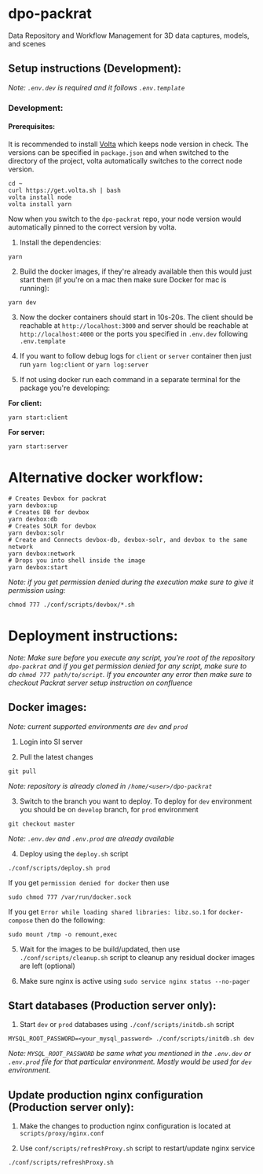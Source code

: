 # dpo-packrat
Data Repository and Workflow Management for 3D data captures, models, and scenes

## Setup instructions (Development):

*Note: `.env.dev` is required and it follows `.env.template`*

### Development:

#### Prerequisites:
It is recommended to install [Volta](https://volta.sh/) which keeps node version in check. The versions can be specified in `package.json` and when switched to the directory of the project, volta automatically switches to the correct node version.

```
cd ~
curl https://get.volta.sh | bash
volta install node
volta install yarn
```
Now when you switch to the `dpo-packrat` repo, your node version would automatically pinned to the correct version by volta.


1. Install the dependencies:

``` 
yarn
```

2. Build the docker images, if they're already available then this would just start them (if you're on a mac then make sure Docker for mac is running):

``` 
yarn dev
```

3. Now the docker containers should start in 10s-20s. The client should be reachable at `http://localhost:3000` and server should be reachable at `http://localhost:4000` or the ports you specified in `.env.dev` following `.env.template`

4. If you want to follow debug logs for `client` or `server` container then just run `yarn log:client` or `yarn log:server`

5. If not using docker run each command in a separate terminal for the package you're developing:

**For client:**

``` 
yarn start:client
``` 

**For server:**

```
yarn start:server
``` 

# Alternative docker workflow:

```
# Creates Devbox for packrat
yarn devbox:up
# Creates DB for devbox
yarn devbox:db
# Creates SOLR for devbox
yarn devbox:solr
# Create and Connects devbox-db, devbox-solr, and devbox to the same network
yarn devbox:network
# Drops you into shell inside the image
yarn devbox:start
```

*Note: if you get permission denied during the execution make sure to give it permission using:*
```
chmod 777 ./conf/scripts/devbox/*.sh
```

# Deployment instructions:
*Note: Make sure before you execute any script, you're root of the repository `dpo-packrat` and if you get permission denied for any script, make sure to do `chmod 777 path/to/script`. If you encounter any error then make sure to checkout Packrat server setup instruction on confluence*

## Docker images:
*Note: current supported environments are `dev` and `prod`*

1. Login into SI server

2. Pull the latest changes
```
git pull
```
*Note: repository is already cloned in `/home/<user>/dpo-packrat`*

3. Switch to the branch you want to deploy. To deploy for `dev` environment you should be on `develop` branch, for `prod` environment
```
git checkout master
```
*Note: `.env.dev` and `.env.prod` are already available*

4. Deploy using the `deploy.sh` script
```
./conf/scripts/deploy.sh prod
```
If you get `permission denied for docker` then use
```
sudo chmod 777 /var/run/docker.sock
```
If you get `Error while loading shared libraries: libz.so.1` for `docker-compose` then do the following:
```
sudo mount /tmp -o remount,exec
```

5. Wait for the images to be build/updated, then use `./conf/scripts/cleanup.sh` script to cleanup any residual docker images are left (optional)

6. Make sure nginx is active using `sudo service nginx status --no-pager`

## Start databases (Production server only):

1. Start `dev` or `prod` databases using `./conf/scripts/initdb.sh` script
```
MYSQL_ROOT_PASSWORD=<your_mysql_password> ./conf/scripts/initdb.sh dev
```
*Note: `MYSQL_ROOT_PASSWORD` be same what you mentioned in the `.env.dev` or `.env.prod` file for that particular environment. Mostly would be used for `dev` environment.*

## Update production nginx configuration (Production server only):

1. Make the changes to production nginx configuration is located at `scripts/proxy/nginx.conf`

2. Use `conf/scripts/refreshProxy.sh` script to restart/update nginx service
```
./conf/scripts/refreshProxy.sh
```
